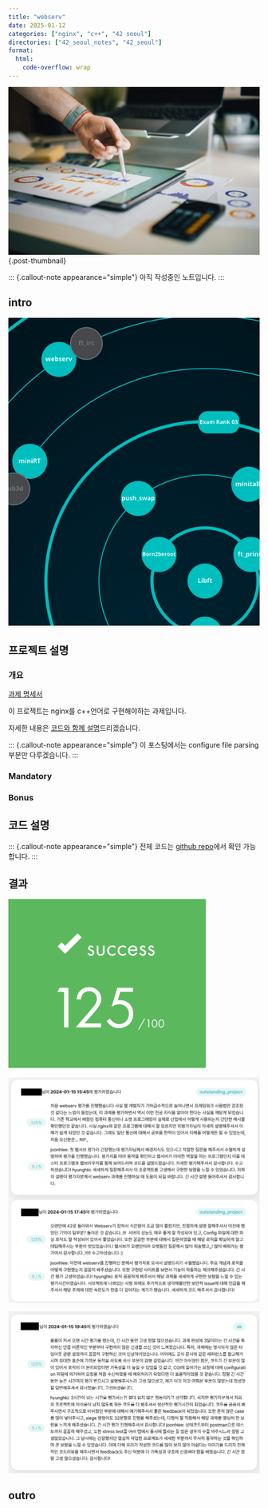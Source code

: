 ```yaml
---
title: "webserv"
date: 2025-01-12
categories: ["nginx", "c++", "42 seoul"]
directories: ["42_seoul_notes", "42_seoul"]
format:
  html:
    code-overflow: wrap
---
```


![](/img/stat-thumb.jpg){.post-thumbnail}

::: {.callout-note appearance="simple"}
아직 작성중인 노트입니다.
:::

## intro

![42 seoul 공통과정 5서클 과제](/img/42-course-5.png)

## 프로젝트 설명

### 개요

[과제 명세서](https://projects.intra.42.fr/projects/webserv/projects_users/3363994)

이 프로젝트는 nginx를 c++언어로 구현해야하는 과제입니다.


<!--구현 시 반드시 [norminette 규칙](https://github.com/taeng42/norminette/blob/master/pdf/ko.norm.pdf)을 준수해야 하는데, 이는 코드의 가독성을 위한 것이고, 대표적인 예시는 다음과 같습니다.-->
<!---->
<!--- 파일당 함수 5개 이하-->
<!--- 함수당 코드 25줄 이하-->
<!--- 한 줄당 80자 이하-->

<!--[bash 공식 문서](https://www.gnu.org/software/bash/manual/bash.html)와 함께 [이 자료](https://mug896.github.io/bash-shell/index.html)를 많이 참고해서 구현했습니다.-->
자세한 내용은 [코드와 함께 설명](#코드-설명)드리겠습니다.

::: {.callout-note appearance="simple"}
이 포스팅에서는 configure file parsing 부분만 다루겠습니다.
:::

### Mandatory

### Bonus

## 코드 설명

::: {.callout-note appearance="simple"}
전체 코드는 [github repo](https://github.com/cryscham123/my_nginx)에서 확인 가능합니다.
:::

## 결과

![최종 점수](/img/printf-score.png)

![](img/2025-01-13-20-10-37.png)

![최종 평가](img/2025-01-13-20-11-10.png)

## outro


